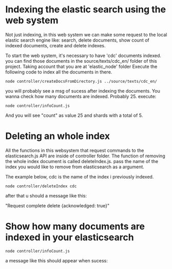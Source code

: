 # Indexing the elastic search using the web system

Not just indexing, in this web system we can make some request to
the local elastic search engine like:
search, delete documents, show count of indexed documents, create and delete indexes.

To start the web system, it's necessary to have 'cdc' documents indexed. you can find those documents in the source/texts/cdc_en/ folder of this project.
Taking account that you are at 'elastic_node' folder Execute the following code to index all the documents in there.
```
node controller/createDocsFromDirectory.js ../source/texts/cdc_en/
```

you will probably see a msg of sucess after indexing the documents. You wanna check how many documents are indexed. Probably 25. execute:
```
node controller/infoCount.js
``` 
And you will see "count" as value 25 and shards with a total of 5.

# Deleting an whole index

All the functions in this websystem that request commands to the elasticsearch.js API are inside of controller folder.
The function of removing the whole index document is called deleteIndex.js. pass the name of the index you would like to remove from elasticsearch as a argument.

The example below, cdc is the name of the index i previously indexed.
```
node controller/deleteIndex cdc
```

after that u should a message like this:

"Request complete
delete {acknowledged: true}"

# Show how many documents are indexed in your elasticsearch

```
node controller/infoCount.js
```

a message like this should appear when sucess:


